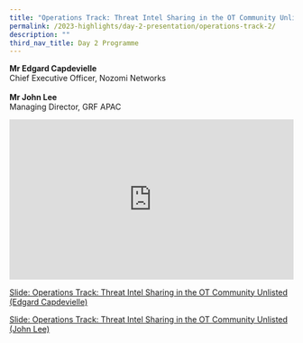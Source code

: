 ```yaml
---
title: "Operations Track: Threat Intel Sharing in the OT Community Unlisted"
permalink: /2023-highlights/day-2-presentation/operations-track-2/
description: ""
third_nav_title: Day 2 Programme
---
```

<b>Mr Edgard Capdevielle</b><br>Chief Executive Officer, Nozomi Networks<br><br>
<b>Mr John Lee </b><br>Managing Director, GRF APAC<br>

<div class="video-container">
<iframe width="853" height="315" src="https://www.youtube.com/embed/Nj9BovSPFqE?si=x8EzXCJ-54my5hme" frameborder="0" allow="accelerometer; autoplay; encrypted-media; gyroscope; picture-in-picture" allowfullscreen=""></iframe></div>


[Slide: Operations Track:  Threat Intel Sharing in the OT Community Unlisted (Edgard Capdevielle)](/files/otcep%202023%20material/11%20threat%20intel%20sharing%20edgard.pdf)

[Slide: Operations Track:  Threat Intel Sharing in the OT Community Unlisted (John Lee)](/files/otcep%202023%20material/11%20threat%20intel%20sharing%20john.pdf)



<style type="text/css"> 
	    .video-container {
      position: relative;
      padding-bottom: 56.25%; /* 16:9 */
      height: 0;
    }
    .video-container iframe {
      position: absolute;
      top: 0;
      left: 0;
      width: 100%;
      height: 100%;
    }
	</style>